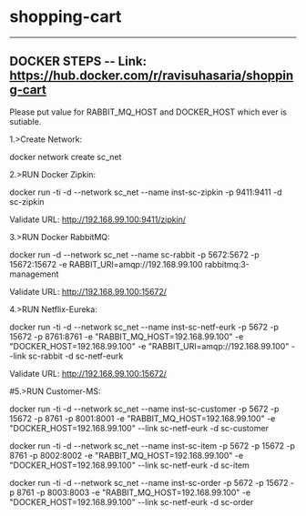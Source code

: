 # shopping-cart

----------------------
DOCKER STEPS -- Link: https://hub.docker.com/r/ravisuhasaria/shopping-cart
-----------------------

Please put value for RABBIT_MQ_HOST and DOCKER_HOST which ever is sutiable.

1.>Create Network:

docker network create sc_net

2.>RUN Docker Zipkin:

docker run -ti -d --network sc_net   --name inst-sc-zipkin -p 9411:9411 -d sc-zipkin 

Validate URL: http://192.168.99.100:9411/zipkin/



3.>RUN Docker RabbitMQ:

docker run -d --network sc_net   --name sc-rabbit -p 5672:5672 -p 15672:15672 -e RABBIT_URI=amqp://192.168.99.100  rabbitmq:3-management

Validate URL: http://192.168.99.100:15672/

4.>RUN Netflix-Eureka:

docker run -ti -d --network sc_net  --name inst-sc-netf-eurk -p 5672 -p 15672 -p 8761:8761 -e "RABBIT_MQ_HOST=192.168.99.100"  -e "DOCKER_HOST=192.168.99.100" -e "RABBIT_URI=amqp://192.168.99.100" --link sc-rabbit  -d sc-netf-eurk

Validate URL: http://192.168.99.100:15672/

#5.>RUN Customer-MS:

docker run -ti -d --network sc_net   --name inst-sc-customer -p 5672 -p 15672 -p 8761 -p 8001:8001  -e "RABBIT_MQ_HOST=192.168.99.100"  -e "DOCKER_HOST=192.168.99.100" --link sc-netf-eurk  -d sc-customer

docker run -ti -d --network sc_net   --name inst-sc-item -p 5672 -p 15672 -p 8761 -p 8002:8002      -e "RABBIT_MQ_HOST=192.168.99.100"  -e "DOCKER_HOST=192.168.99.100" --link sc-netf-eurk  -d sc-item

docker run -ti -d --network sc_net   --name inst-sc-order -p 5672 -p 15672 -p 8761 -p 8003:8003     -e "RABBIT_MQ_HOST=192.168.99.100"  -e "DOCKER_HOST=192.168.99.100" --link sc-netf-eurk  -d sc-order




